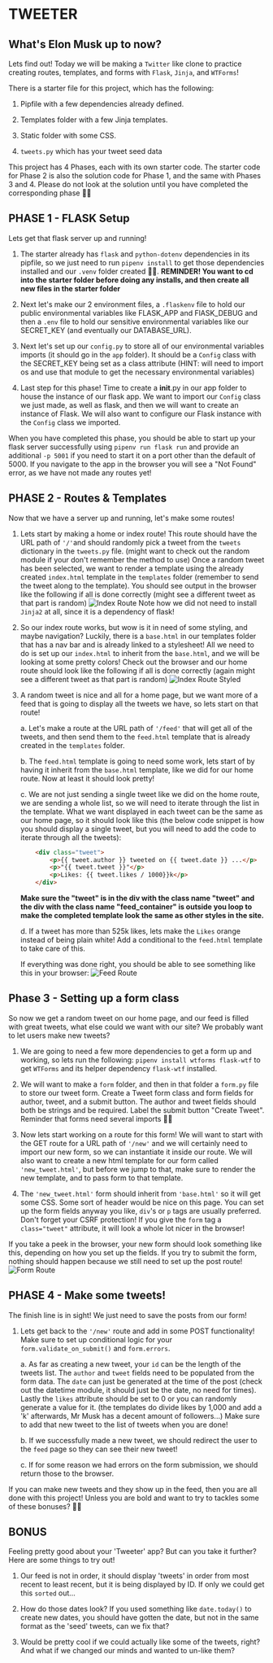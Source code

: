 # TWEETER

## What's Elon Musk up to now?

Lets find out!  Today we will be making a `Twitter` like clone to practice
creating routes, templates, and forms with `Flask`, `Jinja`, and `WTForms`!

There is a starter file for this project, which has the following:

1. Pipfile with a few dependencies already defined.

2. Templates folder with a few Jinja templates.

3. Static folder with some CSS.

4. `tweets.py` which has your tweet seed data


This project has 4 Phases, each with its own starter code.  The starter code for Phase 2 is also the solution code for Phase 1, and the same with Phases 3 and 4.  Please do not look at the solution until you have completed the corresponding phase 🙏🏼



## PHASE 1 - FLASK Setup

Lets get that flask server up and running!


1. The starter already has `flask` and `python-dotenv` dependencies in its
   pipfile, so we just need to run `pipenv install` to get those dependencies
   installed and our `.venv` folder created 👍🏼.  **REMINDER!  You want to cd
   into the starter folder before doing any installs, and then create all new
   files in the starter folder**


2. Next let's make our 2 environment files, a `.flaskenv` file to hold our
   public environmental variables like FLASK_APP and FlASK_DEBUG and then a
   `.env` file to hold our sensitive environmental variables like our SECRET_KEY
   (and eventually our DATABASE_URL).


3. Next let's set up our `config.py` to store all of our environmental variables
   imports (it should go in the `app` folder).  It should be a `Config` class
   with the SECRET_KEY being set as a class attribute (HINT: will need to import
   os and use that module to get the necessary environmental variables)


4. Last step for this phase!  Time to create a __init__.py in our app folder to
   house the instance of our flask app.  We want to import our `Config` class we
   just made, as well as flask, and then we will want to create an instance of
   Flask.  We will also want to configure our Flask instance with the `Config`
   class we imported.



When you have completed this phase, you should be able to start up your flask
server successfully using `pipenv run flask run` and provide an additional `-p
5001` if you need to start it on a port other than the default of 5000.  If you
navigate to the app in the browser you will see a "Not Found" error, as we have
not made any routes yet!



## PHASE 2 - Routes & Templates


Now that we have a server up and running, let's make some routes!


1. Lets start by making a home or index route!  This route should have the URL
   path of `'/'`and should randomly pick a tweet from the `tweets` dictionary in
   the `tweets.py` file. (might want to check out the random module if your
   don't remember the method to use)  Once a random tweet has been selected, we
   want to render a template using the already created `index.html` template in
   the `templates` folder (remember to send the tweet along to the template).
   You should see output in the browser like the following if all is done
   correctly (might see a different tweet as that part is random)
![Index
Route](https://appacademy-open-assets.s3.us-west-1.amazonaws.com/Modular-Curriculum/content/week-18/tweeter-phase2-1.png)
Note how we did not need to install `Jinja2` at all, since it is a dependency of
flask!


2. So our index route works, but wow is it in need of some styling, and maybe
navigation?  Luckily, there is a `base.html` in our templates folder that has a
nav bar and is already linked to a stylesheet!  All we need to do is set up our
`index.html` to inherit from the `base.html`, and we will be looking at some
pretty colors!  Check out the browser and our home route should look like the
following if all is done correctly (again might see a different tweet as that
part is random) ![Index Route
Styled](https://appacademy-open-assets.s3.us-west-1.amazonaws.com/Modular-Curriculum/content/week-18/tweeter-phase2-2.png)


3. A random tweet is nice and all for a home page, but we want more of a feed
   that is going to display all the tweets we have, so lets start on that route!

    a. Let's make a route at the URL path of `'/feed'` that will get all of the
    tweets, and then send them to the `feed.html` template that is already
    created in the `templates` folder.

    b. The `feed.html` template is going to need some work, lets start of by
    having it inherit from the `base.html` template, like we did for our home
    route.  Now at least it should look pretty!

    c. We are not just sending a single tweet like we did on the home route, we
    are sending a whole list, so we will need to iterate through the list in the
    template.  What we want displayed in each tweet can be the same as our home
    page, so it should look like this (the below code snippet is how you should
    display a single tweet, but you will need to add the code to iterate through
    all the tweets):

    ```html
        <div class="tweet">
            <p>{{ tweet.author }} tweeted on {{ tweet.date }} ...</p>
            <p>"{{ tweet.tweet }}"</p>
            <p>Likes: {{ tweet.likes / 1000}}k</p>
        </div>
    ```

    **Make sure the "tweet" is in the div with the class name "tweet" and the
    div with the class name "feed_container" is outside you loop to make the
    completed template look the same as other styles in the site.**

    d. If a tweet has more than 525k likes, lets make the `Likes` orange instead
    of being plain white!  Add a conditional to the `feed.html` template to take
    care of this.


    If everything was done right, you should be able to see something like this
    in your browser: ![Feed
    Route](https://appacademy-open-assets.s3.us-west-1.amazonaws.com/Modular-Curriculum/content/week-18/tweeter-phase2-3.png)


## Phase 3 - Setting up a form class

So now we get a random tweet on our home page, and our feed is filled with great
tweets, what else could we want with our site?  We probably want to let users
make new tweets?


1. We are going to need a few more dependencies to get a form up and working, so
   lets run the following: `pipenv install wtforms flask-wtf` to get `WTForms`
   and its helper dependency `flask-wtf` installed.


2. We will want to make a `form` folder, and then in that folder a `form.py`
   file to store our tweet form. Create a Tweet form class and form fields for
   author, tweet, and a submit button.  The author and tweet fields should both
   be strings and be required.  Label the submit button "Create Tweet".
   Reminder that forms need several imports 👍🏼

3. Now lets start working on a route for this form!  We will want to start with
   the GET route for a URL path of `'/new'` and we will certainly need to import
   our new form, so we can instantiate it inside our route.  We will also want
   to create a new html template for our form called `'new_tweet.html'`, but
   before we jump to that, make sure to render the new template, and to pass
   form to that template.

4. The `'new_tweet.html'` form should inherit from `'base.html'` so it will get
   some CSS.  Some sort of header would be nice on this page.  You can set up
   the form fields anyway you like, `div`'s or `p` tags are usually preferred.
   Don't forget your CSRF protection!  If you give the `form` tag a
   `class="tweet"` attribute, it will look a whole lot nicer in the browser!


If you take a peek in the browser, your new form should look something like
this, depending on how you set up the fields.  If you try to submit the form,
nothing should happen because we still need to set up the post route! ![Form
Route](https://appacademy-open-assets.s3.us-west-1.amazonaws.com/Modular-Curriculum/content/week-18/tweeter-phase3.png)


## PHASE 4 - Make some tweets!

The finish line is in sight!  We just need to save the posts from our form!

1. Lets get back to the `'/new'` route and add in some POST functionality!  Make
   sure to set up conditional logic for your `form.validate_on_submit()` and
   `form.errors`.

    a. As far as creating a new tweet, your `id` can be the length of the tweets
    list.  The `author` and `tweet` fields need to be populated from the form
    data.  The `date` can just be generated at the time of the post (check out
    the datetime module, it should just be the date, no need for times). Lastly
    the `likes` attribute should be set to 0 or you can randomly generate a
    value for it. (the templates do divide likes by 1,000 and add a 'k'
    afterwards, Mr Musk has a decent amount of followers...)  Make sure to add
    that new tweet to the list of tweets when you are done!

    b. If we successfully made a new tweet, we should redirect the user to the
    `feed` page so they can see their new tweet!

    c. If for some reason we had errors on the form submission, we should return
    those to the browser.


If you can make new tweets and they show up in the feed, then you are all done
with this project!  Unless you are bold and want to try to tackles some of these
bonuses? 💪🏻


## BONUS

Feeling pretty good about your 'Tweeter' app?  But can you take it further?
Here are some things to try out!

1. Our feed is not in order, it should display 'tweets' in order from most
   recent to least recent, but it is being displayed by ID.  If only we could
   get this `sorted` out...

2. How do those dates look?  If you used something like `date.today()` to create
   new dates, you should have gotten the date, but not in the same format as the
   'seed' tweets, can we fix that?

3. Would be pretty cool if we could actually like some of the tweets, right?
   And what if we changed our minds and wanted to un-like them?